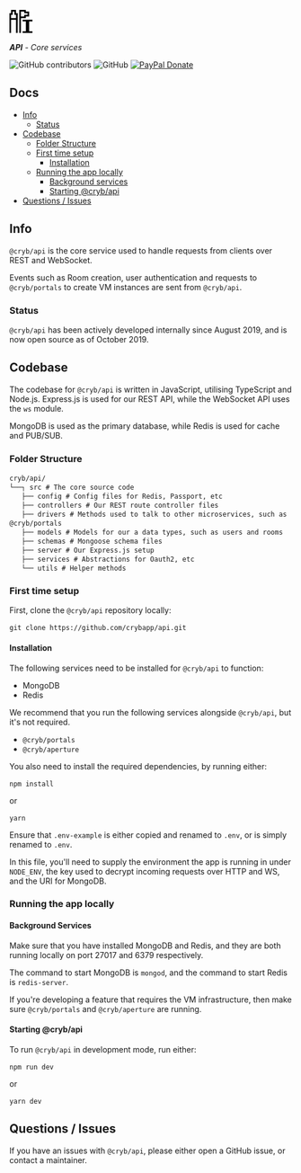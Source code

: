 ![Cryb OSS](.github/api-icon.png "@cryb/api Logo")

_**API** - Core services_

![GitHub contributors](https://img.shields.io/github/contributors/crybapp/api) ![GitHub](https://img.shields.io/github/license/crybapp/api) [![PayPal Donate](https://img.shields.io/badge/donate-PayPal-blue.svg)](https://paypal.me/williamsthing)

## Docs
* [Info](#info)
    * [Status](#status)
* [Codebase](#codebase)
    * [Folder Structure](#folder-structure)
    * [First time setup](#first-time-setup)
        * [Installation](#installation)
    * [Running the app locally](#running-the-app-locally)
        * [Background services](#background-services)
        * [Starting @cryb/api](#starting-@cryb/api)
* [Questions / Issues](#questions-/-issues)

## Info
`@cryb/api` is the core service used to handle requests from clients over REST and WebSocket.

Events such as Room creation, user authentication and requests to `@cryb/portals` to create VM instances are sent from `@cryb/api`.

### Status
`@cryb/api` has been actively developed internally since August 2019, and is now open source as of October 2019.

## Codebase
The codebase for `@cryb/api` is written in JavaScript, utilising TypeScript and Node.js. Express.js is used for our REST API, while the WebSocket API uses the `ws` module.

MongoDB is used as the primary database, while Redis is used for cache and PUB/SUB.

### Folder Structure
```
cryb/api/
└──┐ src # The core source code
   ├── config # Config files for Redis, Passport, etc
   ├── controllers # Our REST route controller files
   ├── drivers # Methods used to talk to other microservices, such as @cryb/portals
   ├── models # Models for our a data types, such as users and rooms
   ├── schemas # Mongoose schema files
   ├── server # Our Express.js setup
   ├── services # Abstractions for Oauth2, etc
   └── utils # Helper methods
```

### First time setup
First, clone the `@cryb/api` repository locally:

```
git clone https://github.com/crybapp/api.git
```

#### Installation
The following services need to be installed for `@cryb/api` to function:

* MongoDB
* Redis

We recommend that you run the following services alongside `@cryb/api`, but it's not required.
* `@cryb/portals`
* `@cryb/aperture`

You also need to install the required dependencies, by running either:

```
npm install
```
or
```
yarn
```

Ensure that `.env-example` is either copied and renamed to `.env`, or is simply renamed to `.env`.

In this file, you'll need to supply the environment the app is running in under `NODE_ENV`, the key used to decrypt incoming requests over HTTP and WS, and the URI for MongoDB.

### Running the app locally

#### Background Services
Make sure that you have installed MongoDB and Redis, and they are both running locally on port 27017 and 6379 respectively.

The command to start MongoDB is `mongod`, and the command to start Redis is `redis-server`.

If you're developing a feature that requires the VM infrastructure, then make sure `@cryb/portals` and `@cryb/aperture` are running.

#### Starting @cryb/api
To run `@cryb/api` in development mode, run either:

```
npm run dev
```
or
```
yarn dev
```

## Questions / Issues

If you have an issues with `@cryb/api`, please either open a GitHub issue, or contact a maintainer.